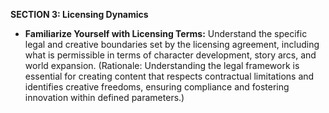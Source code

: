 **SECTION 3: Licensing Dynamics**
- **Familiarize Yourself with Licensing Terms:** Understand the specific legal and creative boundaries set by the licensing agreement, including what is permissible in terms of character development, story arcs, and world expansion. (Rationale: Understanding the legal framework is essential for creating content that respects contractual limitations and identifies creative freedoms, ensuring compliance and fostering innovation within defined parameters.)